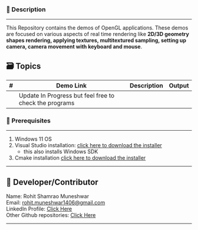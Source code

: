 ### 🌱 Description
---
This Repository contains the demos of OpenGL applications. These demos are focused on various aspects of real time rendering like **2D/3D geometry shapes rendering, applying textures, multitextured sampling, setting up camera, camera movement with keyboard and mouse**.

## 🗃️ Topics
| #    | **Demo Link** | **Description** |  **Output**
| --- | ---------------------|-------------------|-------|
|  | Update In Progress but feel free to check the programs |  |  |  


### 🚀 Prerequisites
---
1. Windows 11 OS
2. Visual Studio installation: [click here to download the installer](https://visualstudio.microsoft.com/downloads/)  
    - this also installs Windows SDK
3. Cmake installation [click here to download the installer](https://cmake.org/download/#latest)


---

## 🌟 Developer/Contributor
Name: Rohit Shamrao Muneshwar  
Email: rohit.muneshwar1406@gmail.com  
LinkedIn Profile: [Click Here](https://www.linkedin.com/in/rohit-muneshwar-a9079258/)  
Other Github repositories: [Click Here](https://github.com/rohit1406?tab=repositories)  

---